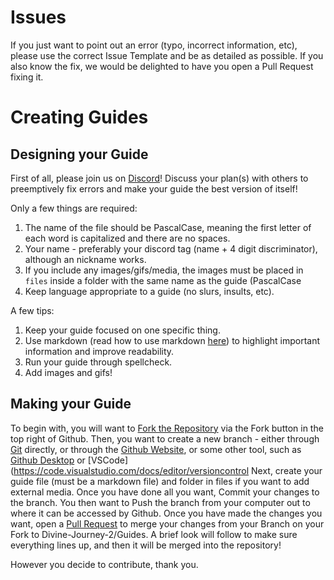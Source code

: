# Issues
If you just want to point out an error (typo, incorrect information, etc), please use the correct Issue Template and be as detailed as possible. If you also know the fix, we would be delighted to have you open a Pull Request fixing it.

# Creating Guides

## Designing your Guide

First of all, please join us on [Discord](https://discord.gg/rH9pyS7)! Discuss your plan(s) with others to preemptively fix errors and make your guide the best version of itself!

Only a few things are required:
1. The name of the file should be PascalCase, meaning the first letter of each word is capitalized and there are no spaces.
2. Your name - preferably your discord tag (name + 4 digit discriminator), although an nickname works.
3. If you include any images/gifs/media, the images must be placed in `files` inside a folder with the same name as the guide (PascalCase
4. Keep language appropriate to a guide (no slurs, insults, etc).

A few tips:
1. Keep your guide focused on one specific thing.
2. Use markdown (read how to use markdown [here](https://docs.github.com/en/get-started/writing-on-github/getting-started-with-writing-and-formatting-on-github/basic-writing-and-formatting-syntax)) to highlight important information and improve readability.
3. Run your guide through spellcheck.
4. Add images and gifs!

## Making your Guide
To begin with, you will want to [Fork the Repository](https://docs.github.com/en/pull-requests/collaborating-with-pull-requests/working-with-forks/about-forks) via the Fork button in the top right of Github.
Then, you want to create a new branch - either through [Git](https://git-scm.com/book/en/v2/Git-Branching-Basic-Branching-and-Merging) directly, or through the [Github Website](https://docs.github.com/en/pull-requests/collaborating-with-pull-requests/proposing-changes-to-your-work-with-pull-requests/creating-and-deleting-branches-within-your-repository), or some other tool, such as [Github Desktop](https://desktop.github.com/) or [VSCode](https://code.visualstudio.com/docs/editor/versioncontrol
Next, create your guide file (must be a markdown file) and folder in files if you want to add external media. Once you have done all you want, Commit your changes to the branch. You then want to Push the branch from your computer out to where it can be accessed by Github.
Once you have made the changes you want, open a [Pull Request](https://docs.github.com/en/pull-requests/collaborating-with-pull-requests/proposing-changes-to-your-work-with-pull-requests/creating-a-pull-request-from-a-fork) to merge your changes from your Branch on your Fork to Divine-Journey-2/Guides.
A brief look will follow to make sure everything lines up, and then it will be merged into the repository!


However you decide to contribute, thank you.